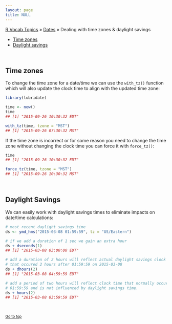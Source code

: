 ```yaml
---
layout: page
title: NULL
---
```


[R Vocab Topics](index) &#187; [Dates](dates) &#187; Dealing with time zones & daylight savings

* <a href="#time_zones">Time zones</a>
* <a href="#daylight_savings">Daylight savings</a>

<br>

<a name="time_zones"></a>

## Time zones

To change the time zone for a date/time we can use the `with_tz()` function which will also update the clock time to align with the updated time zone:

```r
library(lubridate)

time <- now()
time
## [1] "2015-09-26 10:30:32 EDT"

with_tz(time, tzone = "MST")
## [1] "2015-09-26 07:30:32 MST"
```

If the time zone is incorrect or for some reason you need to change the time zone without changing the clock time you can force it with `force_tz()`:


```r
time
## [1] "2015-09-26 10:30:32 EDT"

force_tz(time, tzone = "MST")
## [1] "2015-09-26 10:30:32 MST"
```

<br>

<a name="daylight_savings"></a>

## Daylight Savings
We can easily work with daylight savings times to eliminate impacts on date/time calculations:


```r
# most recent daylight savings time
ds <- ymd_hms("2015-03-08 01:59:59", tz = "US/Eastern")

# if we add a duration of 1 sec we gain an extra hour
ds + dseconds(1)
## [1] "2015-03-08 03:00:00 EDT"

# add a duration of 2 hours will reflect actual daylight savings clock time 
# that occured 2 hours after 01:59:59 on 2015-03-08
ds + dhours(2)
## [1] "2015-03-08 04:59:59 EDT"

# add a period of two hours will reflect clock time that normally occurs after
# 01:59:59 and is not influenced by daylight savings time.
ds + hours(2)
## [1] "2015-03-08 03:59:59 EDT"
```


<br>

<small><a href="#">Go to top</a></small>

